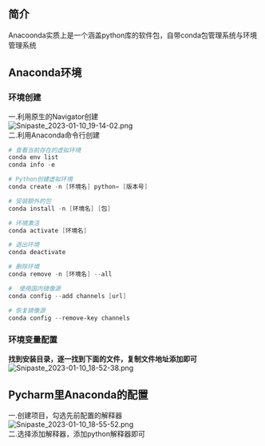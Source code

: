 <a name="ih3gw"></a>
## 简介
Anacoonda实质上是一个涵盖python库的软件包，自带conda包管理系统与环境管理系统
<a name="dLdWo"></a>
## Anaconda环境
<a name="coSQJ"></a>
### 环境创建
一.利用原生的Navigator创建<br />![Snipaste_2023-01-10_19-14-02.png](https://cdn.nlark.com/yuque/0/2023/png/34325414/1673349273064-83852d64-5a42-42bb-be98-fdfe8341cd97.png#averageHue=%23f3f3f2&clientId=uf31cfbbe-b2c2-4&crop=0&crop=0&crop=1&crop=1&from=ui&height=393&id=ua6a87dab&margin=%5Bobject%20Object%5D&name=Snipaste_2023-01-10_19-14-02.png&originHeight=657&originWidth=1095&originalType=binary&ratio=1&rotation=0&showTitle=false&size=104619&status=done&style=none&taskId=uc5c62490-9e0f-44e8-a51d-e8eae55f738&title=&width=654.5177001953125)<br />二.利用Anaconda命令行创建
```powershell
# 查看当前存在的虚拟环境
conda env list
conda info -e

# Python创建虚拟环境
conda create -n [环境名] python= [版本号]

# 安装额外的包
conda install -n [环境名] [包]

# 环境激活
conda activate [环境名]

# 退出环境
conda deactivate

# 删除环境 
conda remove -n [环境名] --all

#  使用国内镜像源
conda config --add channels [url]

# 恢复镜像源
conda config --remove-key channels

```

<a name="OMx0B"></a>
### 环境变量配置
**找到安装目录，逐一找到下面的文件，复制文件地址添加即可**<br />![Snipaste_2023-01-10_18-52-38.png](https://cdn.nlark.com/yuque/0/2023/png/34325414/1673348024786-4f3d72c5-fca1-4b75-959b-cdef7b2c51a7.png#averageHue=%23f3f0ed&clientId=uf31cfbbe-b2c2-4&crop=0&crop=0&crop=1&crop=1&from=ui&id=u5e543447&margin=%5Bobject%20Object%5D&name=Snipaste_2023-01-10_18-52-38.png&originHeight=83&originWidth=406&originalType=binary&ratio=1&rotation=0&showTitle=false&size=4077&status=done&style=none&taskId=u5752f1ca-41fa-41ba-bde9-fd1c3c9cab1&title=)
<a name="bHjai"></a>
## Pycharm里Anaconda的配置
一.创建项目，勾选先前配置的解释器<br />![Snipaste_2023-01-10_18-55-52.png](https://cdn.nlark.com/yuque/0/2023/png/34325414/1673348162475-9d94786e-ce1a-4be4-96c4-52302707e5c2.png#averageHue=%233c3f41&clientId=uf31cfbbe-b2c2-4&crop=0&crop=0&crop=1&crop=1&from=ui&height=301&id=u4dbc2d7e&margin=%5Bobject%20Object%5D&name=Snipaste_2023-01-10_18-55-52.png&originHeight=552&originWidth=781&originalType=binary&ratio=1&rotation=0&showTitle=false&size=23309&status=done&style=none&taskId=ue1875250-1bda-45f4-bece-1cf05b5509d&title=&width=426.1725769042969)<br />二.选择添加解释器，添加python解释器即可




